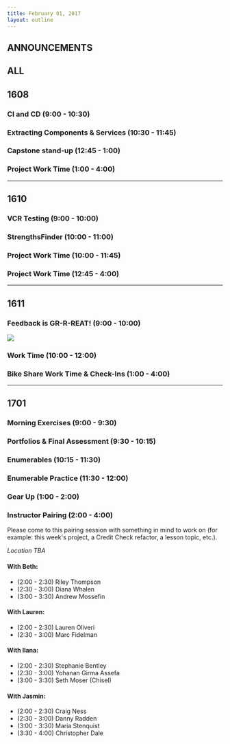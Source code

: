 ```yaml
---
title: February 01, 2017
layout: outline
---
```


## ANNOUNCEMENTS

## ALL

## 1608

### CI and CD (9:00 - 10:30)

### Extracting Components & Services (10:30 - 11:45)

### Capstone stand-up (12:45 - 1:00)

### Project Work Time (1:00 - 4:00)

***

## 1610

### VCR Testing (9:00 - 10:00)

### StrengthsFinder (10:00 - 11:00)

### Project Work Time (10:00 - 11:45)

### Project Work Time (12:45 - 4:00)

***

## 1611

### Feedback is GR-R-REAT! (9:00 - 10:00)
![](http://i.giphy.com/6yKquSnGwI5Ak.gif)

### Work Time (10:00 - 12:00)

### Bike Share Work Time & Check-Ins (1:00 - 4:00)

***

## 1701

### Morning Exercises (9:00 - 9:30)

### Portfolios & Final Assessment (9:30 - 10:15)

### Enumerables (10:15 - 11:30)

### Enumerable Practice (11:30 - 12:00)

### Gear Up (1:00 - 2:00)

### Instructor Pairing (2:00 - 4:00)

Please come to this pairing session with something in mind to work on (for example: this week's project, a Credit Check refactor, a lesson topic, etc.).

_Location TBA_

#### With Beth:

*   (2:00 - 2:30) Riley Thompson
*   (2:30 - 3:00) Diana Whalen
*   (3:00 - 3:30) Andrew Mossefin

#### With Lauren:

*   (2:00 - 2:30) Lauren Oliveri
*   (2:30 - 3:00) Marc Fidelman

#### With Ilana:

*   (2:00 - 2:30) Stephanie Bentley
*   (2:30 - 3:00) Yohanan Girma Assefa
*   (3:00 - 3:30) Seth Moser (Chisel)

#### With Jasmin:

*   (2:00 - 2:30) Craig Ness
*   (2:30 - 3:00) Danny Radden
*   (3:00 - 3:30) Maria Stenquist
*   (3:30 - 4:00) Christopher Dale
